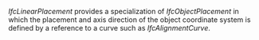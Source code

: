 _IfcLinearPlacement_ provides a specialization of _IfcObjectPlacement_ in which the placement and axis direction of the object coordinate system is defined by a reference to a curve such as _IfcAlignmentCurve_.